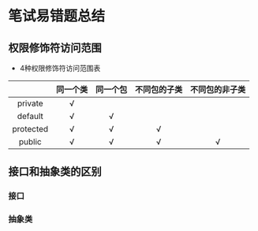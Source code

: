 # 笔试易错题总结
## 权限修饰符访问范围
- 4种权限修饰符访问范围表

||同一个类|同一个包|不同包的子类|不同包的非子类|
|:----:|:----:|:----:|:----:|:----:|
|private|√||||
|default|√|√|||
|protected|√|√|√||
|public|√|√|√|√|

## 接口和抽象类的区别
### 接口
### 抽象类